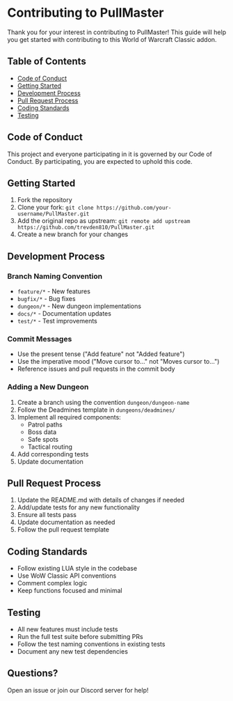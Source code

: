 # Contributing to PullMaster

Thank you for your interest in contributing to PullMaster! This guide will help you get started with contributing to this World of Warcraft Classic addon.

## Table of Contents
- [Code of Conduct](#code-of-conduct)
- [Getting Started](#getting-started)
- [Development Process](#development-process)
- [Pull Request Process](#pull-request-process)
- [Coding Standards](#coding-standards)
- [Testing](#testing)

## Code of Conduct
This project and everyone participating in it is governed by our Code of Conduct. By participating, you are expected to uphold this code.

## Getting Started
1. Fork the repository
2. Clone your fork: `git clone https://github.com/your-username/PullMaster.git`
3. Add the original repo as upstream: `git remote add upstream https://github.com/trevden810/PullMaster.git`
4. Create a new branch for your changes

## Development Process

### Branch Naming Convention
- `feature/*` - New features
- `bugfix/*` - Bug fixes
- `dungeon/*` - New dungeon implementations
- `docs/*` - Documentation updates
- `test/*` - Test improvements

### Commit Messages
- Use the present tense ("Add feature" not "Added feature")
- Use the imperative mood ("Move cursor to..." not "Moves cursor to...")
- Reference issues and pull requests in the commit body

### Adding a New Dungeon
1. Create a branch using the convention `dungeon/dungeon-name`
2. Follow the Deadmines template in `dungeons/deadmines/`
3. Implement all required components:
   - Patrol paths
   - Boss data
   - Safe spots
   - Tactical routing
4. Add corresponding tests
5. Update documentation

## Pull Request Process
1. Update the README.md with details of changes if needed
2. Add/update tests for any new functionality
3. Ensure all tests pass
4. Update documentation as needed
5. Follow the pull request template

## Coding Standards
- Follow existing LUA style in the codebase
- Use WoW Classic API conventions
- Comment complex logic
- Keep functions focused and minimal

## Testing
- All new features must include tests
- Run the full test suite before submitting PRs
- Follow the test naming conventions in existing tests
- Document any new test dependencies

## Questions?
Open an issue or join our Discord server for help!
